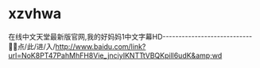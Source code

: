 # xzvhwa
在线中文天堂最新版官网,我的好妈妈1中文字幕HD----------------------------🔣🔣点/此/进/入/http://www.baidu.com/link?url=NoK8PT47PahMhFH8Vie_jnciyIKNTTtVBQKpill6udK&amp;wd
